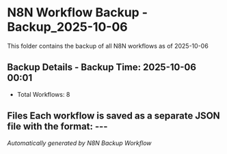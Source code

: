 # N8N Workflow Backup - Backup_2025-10-06 

This folder contains the backup of all N8N workflows as of 2025-10-06  

## Backup Details - Backup Time: 2025-10-06 00:01 
- Total Workflows: 8  

## Files Each workflow is saved as a separate JSON file with the format:  ---  

*Automatically generated by N8N Backup Workflow*